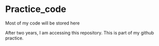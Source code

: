 # Practice_code
Most of my code will be stored here

After two years, I am accessing this repository. This is part of my github practice. 

